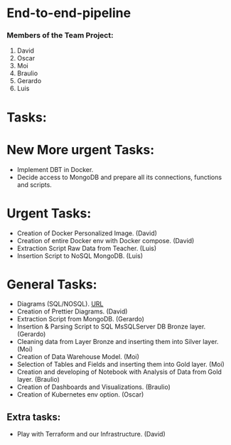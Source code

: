 # End-to-end-pipeline

### Members of the Team Project:
1. David
2. Oscar
3. Moi
4. Braulio
5. Gerardo
6. Luis

# Tasks:

# New More urgent Tasks:
* Implement DBT in Docker.
* Decide access to MongoDB and prepare all its connections, functions and scripts.

# Urgent Tasks:
* Creation of Docker Personalized Image. (David)
* Creation of entire Docker env with Docker compose. (David)
* Extraction Script Raw Data from Teacher. (Luis)
* Insertion Script to NoSQL MongoDB. (Luis)

# General Tasks:
* Diagrams (SQL/NOSQL). [URL](https://lucid.app/lucidchart/ee34690f-7172-449a-80f3-de2d7002e1c3/edit?view_items=EPsPDx5t0L41%2CEPsPiBVdl89u%2CEPsPuXG9BhAP&invitationId=inv_915b0c61-eb64-47a8-9224-390d582777b2)
* Creation of Prettier Diagrams. (David)
* Extraction Script from MongoDB. (Gerardo)
* Insertion & Parsing Script to SQL MsSQLServer DB Bronze layer. (Gerardo)
* Cleaning data from Layer Bronze and inserting them into Silver layer. (Moi)
* Creation of Data Warehouse Model. (Moi)
* Selection of Tables and Fields and inserting them into Gold layer. (Moi)
* Creation and developing of Notebook with Analysis of Data from Gold layer. (Braulio)
* Creation of Dashboards and Visualizations. (Braulio)
* Creation of Kubernetes env option. (Oscar)

## Extra tasks:
* Play with Terraform and our Infrastructure. (David)
